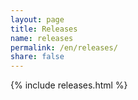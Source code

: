```yaml
---
layout: page
title: Releases
name: releases
permalink: /en/releases/
share: false
---
```


{% include releases.html %}
